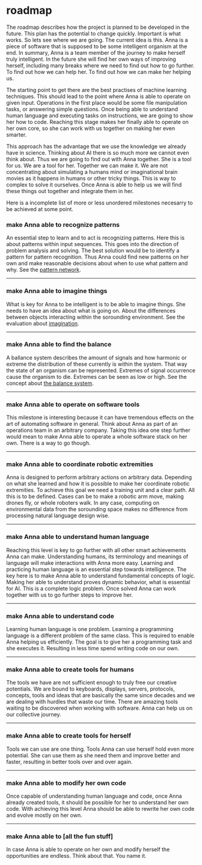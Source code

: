 # roadmap
The roadmap describes how the project is planned to be developed in the future.
This plan has the potential to change quickly. Important is what works. So lets
see where we are going. The current idea is this. Anna is a piece of software
that is supposed to be some intelligent organism at the end. In summary, Anna
is a team member of the journey to make herself truly intelligent. In the
future she will find her own ways of improving herself, including many breaks
where we need to find out how to go further. To find out how we can help her.
To find out how we can make her helping us.

The starting point to get there are the best practises of machine learning
techniques. This should lead to the point where Anna is able to operate on
given input. Operations in the first place would be some file manipulation
tasks, or answering simple questions. Once being able to understand human
language and executing tasks on instructions, we are going to show her how to
code. Reaching this stage makes her finally able to operate on her own core, so
she can work with us together on making her even smarter.

This approach has the advantage that we use the knowledge we already have in
science. Thinking about AI there is so much more we cannot even think about.
Thus we are going to find out with Anna together. She is a tool for us. We are
a tool for her. Together we can make it. We are not concentrating about
simulating a humans mind or imaginational brain movies as it happens in humans
or other tricky things. This is way to complex to solve it ourselves. Once Anna
is able to help us we will find these things out together and integrate them in
her.

Here is a incomplete list of more or less unordered milestones necesarry to be
achieved at some point.

### make Anna able to recognize patterns
An essential step to learn and to act is recognizing patterns. Here this is
about patterns within input sequences. This goes into the direction of problem
analysis and solving. The best solution would be to identify a pattern for
pattern recognition. Thus Anna could find new patterns on her own and make
reasonable decisions about when to use what pattern and why. See the [pattern
network](https://godoc.org/github.com/xh3b4sd/anna/net/pat).

---

### make Anna able to imagine things
What is key for Anna to be intelligent is to be able to imagine things. She
needs to have an idea about what is going on. About the differences between
objects interacting within the sorounding environment. See the evaluation about
[imagination](/doc/evaluation/imagination.md).

---

### make Anna able to find the balance
A ballance system describes the amount of signals and how harmonic or extreme
the distribution of these currently is within the system. That way the state of
an organism can be represented. Extremes of signal occurrence cause the
organism to die. Extremes can be seen as low or high. See the concept about
[the balance system](/doc/evaluation/imagination.md#balance_system).

---

### make Anna able to operate on software tools
This milestone is interesting because it can have tremendous effects on the art
of automating software in general. Think about Anna as part of an operations
team in an arbitrary company. Taking this idea one step further would mean to
make Anna able to operate a whole software stack on her own. There is a way to
go though.

---

### make Anna able to coordinate robotic extremities
Anna is designed to perform arbitrary actions on arbitrary data. Depending on
what she learned and how it is possible to make her coordinate robotic
extremities. To achieve this goal we need a training unit and a clear path. All
this is to be defined. Cases can be to make a robotic arm move, making drones
fly, or whole roboters walk. In any case, computing on environmental data from
the sorounding space makes no difference from processing natural language
design wise.

---

### make Anna able to understand human language
Reaching this level is key to go further with all other smart achievements Anna
can make. Understanding humans, its terminology and meanings of language will
make interactions with Anna more easy. Learning and practicing human language
is an essential step towards intelligence. The key here is to make Anna able to
understand fundamental concepts of logic. Making her able to understand proves
dynamic behavior, what is essential for AI. This is a complete logic problem.
Once solved Anna can work together with us to go further steps to improve her.

---

### make Anna able to understand code
Learning human language is one problem. Learning a programming language is a
different problem of the same class. This is required to enable Anna helping us
efficiently. The goal is to give her a programming task and she executes it.
Resulting in less time spend writing code on our own.

---

### make Anna able to create tools for humans
The tools we have are not sufficient enough to truly free our creative
potentials. We are bound to keyboards, displays, servers, protocols, concepts,
tools and ideas that are basically the same since decades and we are dealing
with hurdles that waste our time. There are amazing tools waiting to be
discovered when working with software. Anna can help us on our collective
journey.

---

### make Anna able to create tools for herself
Tools we can use are one thing. Tools Anna can use herself hold even more
potential. She can use them as she need them and improve better and faster,
resulting in better tools over and over again.

---

### make Anna able to modify her own code
Once capable of understanding human language and code, once Anna already
created tools, it should be possible for her to understand her own code. With
achieving this level Anna should be able to rewrite her own code and evolve
mostly on her own.

---

### make Anna able to [all the fun stuff]
In case Anna is able to operate on her own and modify herself the opportunities
are endless. Think about that. You name it.
